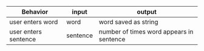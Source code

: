 Behavior | input | output
--- | --- | ---
user enters word | word | word saved as string
user enters sentence | sentence | number of times word appears in sentence
